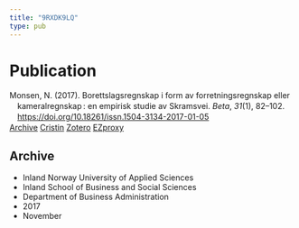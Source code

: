 ```yaml
---
title: "9RXDK9LQ"
type: pub
---
```

<h1>Publication</h1>
<article id="csl-bib-container-9RXDK9LQ" class="csl-bib-container">
  <div class="csl-bib-body" style="line-height: 1.35; padding-left: 1em; text-indent:-1em;">
  <div class="csl-entry">Monsen, N. (2017). Borettslagsregnskap i form av forretningsregnskap eller kameralregnskap&#x202F;: en empirisk studie av Skramsvei. <i>Beta</i>, <i>31</i>(1), 82&#x2013;102. <a href="https://doi.org/10.18261/issn.1504-3134-2017-01-05">https://doi.org/10.18261/issn.1504-3134-2017-01-05</a></div>
</div>
  <div class="csl-bib-buttons">
    <a href="#taxonomy-article-9RXDK9LQ" class="csl-bib-button">Archive</a>
    <a href alt="Cristin URL" class="csl-bib-button">Cristin</a>
    <a href alt="Zotero URL" class="csl-bib-button">Zotero</a>
    <a href="http://ezproxy.inn.no/login?url=https://doi.org/10.18261/issn.1504-3134-2017-01-05" class="csl-bib-button">EZproxy</a>
  </div>
  <div id="csl-bib-meta-container-9RXDK9LQ"></div>
</article>
<div id="csl-bib-meta-9RXDK9LQ" class="csl-bib-meta">
  <article id="taxonomy-article-9RXDK9LQ" class="taxonomy-article">
    <h1>Archive</h1>
    <ul>
      <li>Inland Norway University of Applied Sciences</li>
      <li>Inland School of Business and Social Sciences</li>
      <li>Department of Business Administration</li>
      <li>2017</li>
      <li>November</li>
    </ul>
  </article>
</div>

